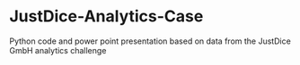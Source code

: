 # JustDice-Analytics-Case
Python code and power point presentation based on data from the JustDice GmbH analytics challenge
